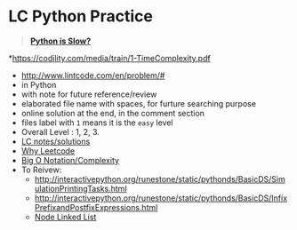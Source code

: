 # LC Python Practice
>[**Python is Slow?**](http://selfboot.cn/2016/07/24/leetcode_guide_why/)

*https://codility.com/media/train/1-TimeComplexity.pdf
* http://www.lintcode.com/en/problem/#
* in Python
* with note for future reference/review
* elaborated file name with spaces, for furture searching purpose 
* online solution at the end, in the comment section
* files label with ` 1 ` means it is the `easy` level
* Overall Level : 1, 2, 3.
* [LC notes/solutions](http://algorithm.yuanbin.me/zh-hans/index.html)
* [Why Leetcode](http://selfboot.cn/2016/07/24/leetcode_guide_why/)
* [Big O Notation/Complexity](http://web.mit.edu/16.070/www/lecture/big_o.pdf)
* To Reivew:
  * http://interactivepython.org/runestone/static/pythonds/BasicDS/SimulationPrintingTasks.html
  * http://interactivepython.org/runestone/static/pythonds/BasicDS/InfixPrefixandPostfixExpressions.html
  * [Node Linked List](http://interactivepython.org/runestone/static/pythonds/BasicDS/ImplementinganUnorderedListLinkedLists.html)
